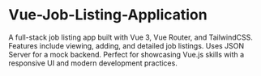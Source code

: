 # Vue-Job-Listing-Application
A full-stack job listing app built with Vue 3, Vue Router, and TailwindCSS. Features include viewing, adding, and detailed job listings. Uses JSON Server for a mock backend. Perfect for showcasing Vue.js skills with a responsive UI and modern development practices.

